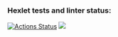 ### Hexlet tests and linter status:
[![Actions Status](https://github.com/Markus0896/php-project-45/workflows/hexlet-check/badge.svg)](https://github.com/Markus0896/php-project-45/actions)
<a href="https://codeclimate.com/github/Markus0896/php-project-45/maintainability"><img src="https://api.codeclimate.com/v1/badges/d7a47b329e10342d4452/maintainability" /></a>

